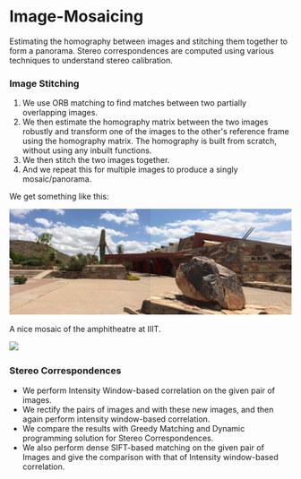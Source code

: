 # Image-Mosaicing
Estimating the homography between images and stitching them together to form a panorama. Stereo correspondences are computed using various techniques to understand stereo calibration. 

### Image Stitching
1. We use ORB matching to find matches between two partially overlapping images. 
2. We then estimate the homography matrix between the two images robustly and transform one of the images to the other's reference frame using the homography matrix. The homography is built from scratch, without using any inbuilt functions. 
3. We then stitch the two images together.
4. And we repeat this for multiple images to produce a singly mosaic/panorama.

We get something like this:

![](./results/final_img_1.png)

A nice mosaic of the amphitheatre at IIIT. 

![](./results/final_img_amphi.png)

### Stereo Correspondences
- We perform Intensity Window-based correlation on the given pair of images.
- We rectify the pairs of images and with these new images, and then again perform intensity window-based correlation. 
- We compare the results with Greedy Matching and Dynamic programming solution for Stereo Correspondences.
- We also perform dense SIFT-based matching on the given pair of Images and give the comparison with that of Intensity window-based correlation.
